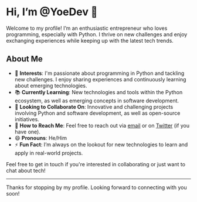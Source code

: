 # Hi, I’m @YoeDev 👋

Welcome to my profile! I’m an enthusiastic entrepreneur who loves programming, especially with Python. I thrive on new challenges and enjoy exchanging experiences while keeping up with the latest tech trends.

## About Me
- 🌟 **Interests**: I'm passionate about programming in Python and tackling new challenges. I enjoy sharing experiences and continuously learning about emerging technologies.
- 📚 **Currently Learning**: New technologies and tools within the Python ecosystem, as well as emerging concepts in software development.
- 🤝 **Looking to Collaborate On**: Innovative and challenging projects involving Python and software development, as well as open-source initiatives.
- 📧 **How to Reach Me**: Feel free to reach out via [email](mailto:yoenycaballerogonzalez@gmail.com) or on [Twitter](https://twitter.com/YoeDev) (if you have one).
- 😄 **Pronouns**: He/Him
- ⚡ **Fun Fact**: I’m always on the lookout for new technologies to learn and apply in real-world projects.

Feel free to get in touch if you're interested in collaborating or just want to chat about tech!

---

Thanks for stopping by my profile. Looking forward to connecting with you soon!

